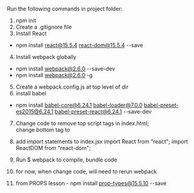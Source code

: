 Run the following commands in project folder:
1. npm init
2. Create a .gitignore file
3. Install React
- npm install react@15.5.4 react-dom@15.5.4 --save
4. Install webpack globally
- npm install webpack@2.6.0 --save-dev
- npm install webpack@2.6.0 -g
5. Create a webpack.config.js at top level of dir
6. install babel  
- npm install babel-core@6.24.1 babel-loader@7.0.0 babel-preset-es2015@6.24.1 babel-preset-react@6.24.1 --save-dev

7. Change code to remove top script tags in index.html;  
change bottom tag to <script src="build/app.bundle.js"></script>

8. add import statements to index.jsx
import React from "react";
import ReactDOM from "react-dom";

9. Run $ webpack to compile, bundle code

10. for now, when change code, will need to rerun webpack



11. from PROPS lesson -
  npm install prop-types@15.5.10 --save

  
